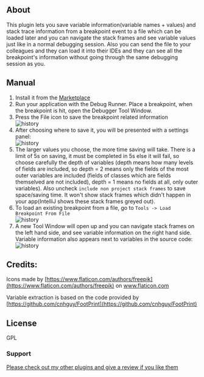 ## About
This plugin lets you save variable information(variable names + values) and stack trace information from a breakpoint event to a file which can be loaded later and you can navigate the stack frames and see variable values just like in a normal debugging session.
Also you can send the file to your colleagues and they can load it into their IDEs and they can see all the breakpoint's information without going through the same debugging session as you.
## Manual

1. Install it from the [Marketplace](https://plugins.jetbrains.com/plugin/14974-breakpoint-exporter-importer-with-variable-information)     
2. Run your application with the Debug Runner. Place a breakpoint, when the breakpoint is hit, open the Debugger Tool Window.
3. Press the File icon to save the breakpoint related information  
![history](/images/kep1.bmp)
4. After choosing where to save it, you will be presented with a settings panel:  
 ![history](/images/kep1_2.bmp)
5. The larger values you choose, the more time saving will take. There is a limit of 5s on saving, it must be completed in 5s else it will fail, so choose carefully the depth of variables (depth means how many levels of fields are included, so depth = 2 means only the fields of the most outer variables are included (fields of classes which are fields themselved are not included), depth = 1 means no fields at all, only outer variables). Also uncheck `include non project stack frames` to save space/saving time. It won't show stack frames which didn't happen in your app(IntelliJ shows these stack frames greyed out).
6. To load an existing breakpoint from a file, go to `Tools -> Load Breakpoint From File`  
 ![history](/images/kep2.bmp)
 7. A new Tool Window will open up and you can navigate stack frames on the left hand side, and see variable information on the right hand side. Variable information also appears next to variables in the source code:
 ![history](/images/kep3.bmp) 


## Credits:  
Icons made by [https://www.flaticon.com/authors/freepik](https://www.flaticon.com/authors/freepik) on 
www.flaticon.com  

Variable extraction is based on the code provided by [https://github.com/cnhguy/FootPrint](https://github.com/cnhguy/FootPrint)

## License
GPL

### Support 
[Please check out my other plugins and give a review if you like them](https://plugins.jetbrains.com/author/b008256f-d5e7-4092-a142-ce7029345cec)
